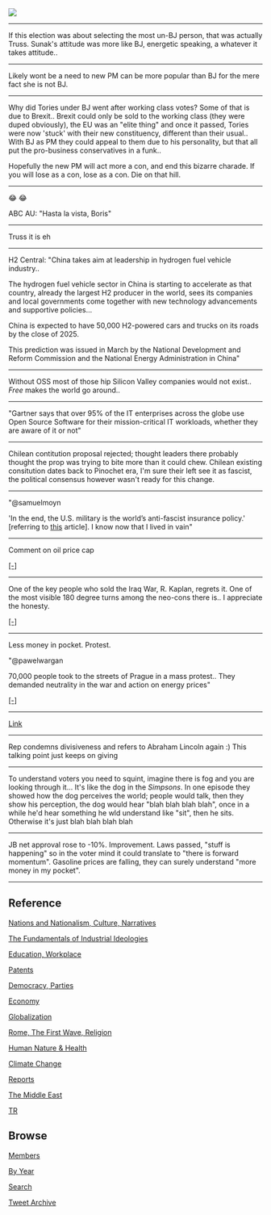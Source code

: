 <img src="https://drive.google.com/uc?export=view&id=1B2wf9R7AMH1d7Vw6e2mucLbIQ5NSjir7"/>

---

If this election was about selecting the most un-BJ person, that was
actually Truss. Sunak's attitude was more like BJ, energetic speaking,
a whatever it takes attitude..

---

Likely wont be a need to new PM can be more popular than BJ for
the mere fact she is not BJ.

---

Why did Tories under BJ went after working class votes? Some of that
is due to Brexit.. Brexit could only be sold to the working class
(they were duped obviously), the EU was an "elite thing" and once it
passed, Tories were now 'stuck' with their new constituency, different
than their usual.. With BJ as PM they could appeal to them due to his
personality, but that all put the pro-business conservatives in a
funk..

Hopefully the new PM will act more a con, and end this bizarre
charade. If you will lose as a con, lose as a con. Die on that hill.

---

😂 😂 

ABC AU: "Hasta la vista, Boris"

---

Truss it is eh

---

H2 Central: "China takes aim at leadership in hydrogen fuel vehicle
industry..

The hydrogen fuel vehicle sector in China is starting to accelerate as
that country, already the largest H2 producer in the world, sees its
companies and local governments come together with new technology
advancements and supportive policies...

China is expected to have 50,000 H2-powered cars and trucks on its
roads by the close of 2025.

This prediction was issued in March by the National Development and
Reform Commission and the National Energy Administration in China"

---

Without OSS most of those hip Silicon Valley companies would not
exist.. *Free* makes the world go around..

---

"Gartner says that over 95% of the IT enterprises across the globe use
Open Source Software for their mission-critical IT workloads, whether
they are aware of it or not"

---

Chilean contitution proposal rejected; thought leaders there probably
thought the prop was trying to bite more than it could chew. Chilean
existing consitution dates back to Pinochet era, I'm sure their left
see it as fascist, the political consensus however wasn't ready for
this change.

---

"@samuelmoyn

'In the end, the U.S. military is the world’s anti-fascist insurance
policy.' [referring to [this](https://www.theatlantic.com/ideas/archive/2022/09/liberal-democrat-military-support-ukraine-trump/671328/) article]. 
I know now that I lived in vain"

---

Comment on oil price cap 

[[-]](https://youtu.be/ZNAhwYkW48o?t=802)

---

One of the key people who sold the Iraq War, R. Kaplan, regrets
it. One of the most visible 180 degree turns among the neo-cons there
is.. I appreciate the honesty.

[[-]](https://youtu.be/E28b0uO1I_s?t=346)

---

Less money in pocket. Protest.

"@pawelwargan

70,000 people took to the streets of Prague in a mass protest.. They
demanded neutrality in the war and action on energy prices"

[[-]](https://twitter.com/pawelwargan/status/1566182916975099912)

---

[Link](2018/12/the-road-to-oblivion.html#linc1)

---

Rep condemns divisiveness and refers to Abraham Lincoln again :) This
talking point just keeps on giving

---

To understand voters you need to squint, imagine there is fog and you
are looking through it... It's like the dog in the *Simpsons*. In one
episode they showed how the dog perceives the world; people would
talk, then they show his perception, the dog would hear "blah blah
blah blah", once in a while he'd hear something he wld understand like
"sit", then he sits. Otherwise it's just blah blah blah blah

---

JB net approval rose to -10%. Improvement. Laws passed, "stuff is
happening" so in the voter mind it could translate to "there is
forward momentum". Gasoline prices are falling, they can surely
understand "more money in my pocket".

---

## Reference

[Nations and Nationalism, Culture, Narratives](2013/02/nations-and-nationalism.html)

[The Fundamentals of Industrial Ideologies](2011/04/fundamentals-of-industrial-ideologies.html)

[Education, Workplace](2017/09/education-workplace.html)

[Patents](2018/09/patents.html)

[Democracy, Parties](2016/11/democracy.html)

[Economy](2018/05/economy.html)

[Globalization](2018/09/globalization.html)

[Rome, The First Wave, Religion](2017/12/rome.html)

[Human Nature & Health](2020/07/human-nature.html)

[Climate Change](2018/12/climate.html)

[Reports](2019/05/reports.html)

[The Middle East](2019/07/middleeast.html)

[TR](../tr)

## Browse

[Members](2022/08/members.html)

[By Year](years.html)

[Search](search.html)

[Tweet Archive](tweets/index.html)
